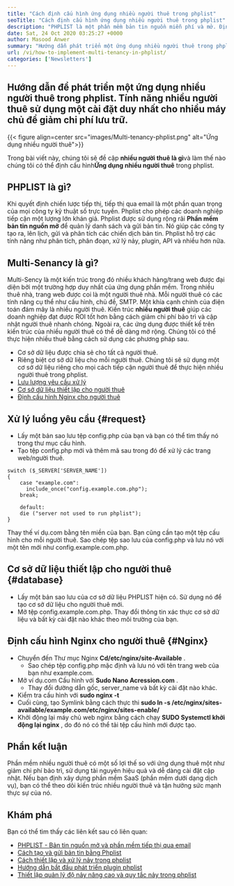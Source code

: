 ```yaml
---
title: "Cách định cấu hình ứng dụng nhiều người thuê trong phplist" 
seoTitle: "Cách định cấu hình ứng dụng nhiều người thuê trong phplist" 
description: "PHPLIST là một phần mềm bản tin nguồn miễn phí và mở. Định cấu hình ứng dụng nhiều người thuê và chạy một số trường hợp của một ứng dụng trong môi trường chung." 
date: Sat, 24 Oct 2020 03:25:27 +0000
author: Masood Anwer
summary: "Hướng dẫn phát triển một ứng dụng nhiều người thuê trong phplist. Tính năng nhiều người thuê sử dụng một cài đặt duy nhất cho nhiều máy chủ để giảm chi phí lưu trữ." 
url: /vi/how-to-implement-multi-tenancy-in-phplist/
categories: ['Newsletters']
---
```


## Hướng dẫn để phát triển một ứng dụng nhiều người thuê trong phplist. Tính năng nhiều người thuê sử dụng một cài đặt duy nhất cho nhiều máy chủ để giảm chi phí lưu trữ.

{{< figure align=center src="images/Multi-tenancy-phplist.png" alt="Ứng dụng nhiều người thuê">}}

Trong bài viết này, chúng tôi sẽ đề cập **nhiều người thuê là gì**và làm thế nào chúng tôi có thể định cấu hình**Ứng dụng nhiều người thuê** trong phplist.

## PHPLIST là gì?
Khi quyết định chiến lược tiếp thị, tiếp thị qua email là một phần quan trọng của mọi công ty kỹ thuật số trực tuyến. Phplist cho phép các doanh nghiệp tiếp cận một lượng lớn khán giả. Phplist được sử dụng rộng rãi **Phần mềm bản tin nguồn mở** để quản lý danh sách và gửi bản tin. Nó giúp các công ty tạo ra, lên lịch, gửi và phân tích các chiến dịch bản tin. Phplist hỗ trợ các tính năng như phân tích, phân đoạn, xử lý nảy, plugin, API và nhiều hơn nữa.

## Multi-Senancy là gì?
Multi-Sency là một kiến ​​trúc trong đó nhiều khách hàng/trang web được đại diện bởi một trường hợp duy nhất của ứng dụng phần mềm. Trong nhiều thuê nhà, trang web được coi là một người thuê nhà. Mỗi người thuê có các tính năng cụ thể như cấu hình, chủ đề, SMTP.
Một khía cạnh chính của điện toán đám mây là nhiều người thuê. Kiến trúc **nhiều người thuê** giúp các doanh nghiệp đạt được ROI tốt hơn bằng cách giảm chi phí bảo trì và cập nhật người thuê nhanh chóng. Ngoài ra, các ứng dụng được thiết kế trên kiến ​​trúc của nhiều người thuê có thể dễ dàng mở rộng.
Chúng tôi có thể thực hiện nhiều thuê bằng cách sử dụng các phương pháp sau.
  * Cơ sở dữ liệu được chia sẻ cho tất cả người thuê.
  * Riêng biệt cơ sở dữ liệu cho mỗi người thuê.
Chúng tôi sẽ sử dụng một cơ sở dữ liệu riêng cho mọi cách tiếp cận người thuê để thực hiện nhiều người thuê trong phplist.
  * [Lưu lượng yêu cầu xử lý][1]
  * [Cơ sở dữ liệu thiết lập cho người thuê][2]
  * [Định cấu hình Nginx cho người thuê][3]

## Xử lý luồng yêu cầu {#request}

  * Lấy một bản sao lưu tệp config.php của bạn và bạn có thể tìm thấy nó trong thư mục cấu hình.
  * Tạo tệp config.php mới và thêm mã sau trong đó để xử lý các trang web/người thuê.
```
switch ($_SERVER['SERVER_NAME'])
{   
    case "example.com":
      include_once("config.example.com.php");
    break;
    
    default:
    die ("server not used to run phplist"); 
}
```
Thay thế ví dụ.com bằng tên miền của bạn. Bạn cũng cần tạo một tệp cấu hình cho mỗi người thuê. Sao chép tệp sao lưu của config.php và lưu nó với một tên mới như config.example.com.php.

## Cơ sở dữ liệu thiết lập cho người thuê {#database}

  * Lấy một bản sao lưu của cơ sở dữ liệu PHPLIST hiện có. Sử dụng nó để tạo cơ sở dữ liệu cho người thuê mới.
  * Mở tệp config.example.com.php. Thay đổi thông tin xác thực cơ sở dữ liệu và bất kỳ cài đặt nào khác theo môi trường của bạn.

## Định cấu hình Nginx cho người thuê {#Nginx}

* Chuyển đến Thư mục Nginx **Cd/etc/nginx/site-Available** .
  * Sao chép tệp config.php mặc định và lưu nó với tên trang web của bạn như example.com.
* Mở ví dụ.com Cấu hình với **Sudo Nano Acression.com** .
  * Thay đổi đường dẫn gốc, server_name và bất kỳ cài đặt nào khác.
* Kiểm tra cấu hình với **sudo nginx -t** 
* Cuối cùng, tạo Symlink bằng cách thực thi **sudo ln -s /etc/nginx/sites-available/example.com/etc/nginx/sites-enable/** 
* Khởi động lại máy chủ web nginx bằng cách chạy **SUDO Systemctl khởi động lại nginx** , do đó nó có thể tải tệp cấu hình mới được tạo.

## Phần kết luận
Phần mềm nhiều người thuê có một số lợi thế so với ứng dụng thuê một như giảm chi phí bảo trì, sử dụng tài nguyên hiệu quả và dễ dàng cài đặt cập nhật. Nếu bạn định xây dựng phần mềm SaaS (phần mềm dưới dạng dịch vụ), bạn có thể theo dõi kiến ​​trúc nhiều người thuê và tận hưởng sức mạnh thực sự của nó.

## Khám phá
Bạn có thể tìm thấy các liên kết sau có liên quan:
  * [PHPLIST - Bản tin nguồn mở và phần mềm tiếp thị qua email][4]
  * [Cách tạo và gửi bản tin bằng Phplist][5]
  * [Cách thiết lập và xử lý nảy trong phplist][6]
  * [Hướng dẫn bắt đầu phát triển plugin phplist][7]
  * [Thiết lập quản lý độ nảy nâng cao và quy tắc nảy trong phplist][8]



[1]: #request
[2]: #database
[3]: #nginx
[4]: https://products.containerize.com/newsletter/phplist
[5]: https://blog.containerize.com/newsletter/how-to-create-and-send-newsletter-using-phplist/
[6]: https://blog.containerize.com/newsletter/how-to-setup-and-process-bounces-in-phplist/
[7]: https://blog.containerize.com/newsletter/beginners-guide-to-develop-phplist-plugin/
[8]: https://blog.containerize.com/newsletter/setup-advanced-bounce-management-and-bounce-rules-in-phplist/

